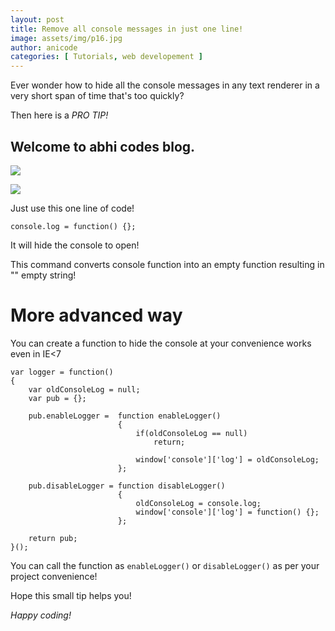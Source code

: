 ```yaml
---
layout: post
title: Remove all console messages in just one line!
image: assets/img/p16.jpg
author: anicode
categories: [ Tutorials, web developement ]
---
```


Ever wonder how to hide all the console messages in any text renderer in a very short span of time that's too quickly?

Then here is a *PRO TIP!*


## Welcome to abhi codes blog.

![](https://raw.githubusercontent.com/abhiprojectz/CSS-Generator/master/assets/unnamed%20(2).gif)




![](https://raw.githubusercontent.com/abhiprojectz/CSS-Generator/master/assets/unnamed%20(4).gif)

Just use this one line of code!

```
console.log = function() {};

```

It will hide the console to open!

This command converts console function into an empty function resulting in "" empty string! 





# More advanced way

You can create a function to hide the console at your convenience works even in IE<7 

```
var logger = function()
{
    var oldConsoleLog = null;
    var pub = {};

    pub.enableLogger =  function enableLogger() 
                        {
                            if(oldConsoleLog == null)
                                return;

                            window['console']['log'] = oldConsoleLog;
                        };

    pub.disableLogger = function disableLogger()
                        {
                            oldConsoleLog = console.log;
                            window['console']['log'] = function() {};
                        };

    return pub;
}();

```

You can call the function as ```enableLogger()``` or ```disableLogger()``` as per your project convenience!

Hope this small tip helps you!

*Happy coding!*

